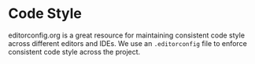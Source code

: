 # Code Style

editorconfig.org is a great resource for maintaining consistent code style across
different editors and IDEs. We use an `.editorconfig` file to enforce consistent code style across the project.
